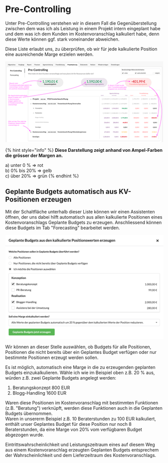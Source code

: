 # Pre-Controlling

Unter Pre-Controlling verstehen wir in diesem Fall die Gegenüberstellung zwischen dem was ich als Leistung in einem Projekt intern eingeplant habe und dem was ich dem Kunden im Kostenvoranschlag kalkuliert habe, denn diese Werte können ggf. stark voneinander abweichen.

Diese Liste erlaubt uns, zu überprüfen, ob wir für jede kalkulierte Position eine ausreichende Marge erzielen werden.

![](../../../.gitbook/assets/bildschirmfoto-2020-06-03-um-18.57.30.png)

{% hint style="info" %}
**Diese Darstellung zeigt anhand von Ampel-Farben die grösser der Margen an.**

a\) unter 0 % =&gt; rot  
b\) 0% bis 20% =&gt; gelb  
c\) über 20% =&gt; grün
{% endhint %}

## Geplante Budgets automatisch aus KV-Positionen erzeugen

Mit der Schaltfläche unterhalb dieser Liste können wir einen Assistenten öffnen, der uns dabei hilft automatisch aus allen kalkulierte Positionen eines Kostenvoranschlags Geplante Budgets zu erzeugen. Anschliessend können diese Budgets im Tab "Forecasting" bearbeitet werden.

![](../../../.gitbook/assets/bildschirmfoto-2020-05-24-um-14.55.03.png)

Wir können an dieser Stelle auswählen, ob Budgets für alle Positionen, Positionen die nicht bereits über ein Geplantes Budget verfügen oder nur bestimmte Positionen erzeugt werden sollen.

Es ist möglich, automatisch eine Marge in die zu erzeugenden geplanten Budgets einzukalkulieren. Wähle ich wie im Beispiel oben z.B. 20 % aus, würden z.B. zwei Geplante Budgets angelegt werden:  
1. Beratungskonzept 800 EUR  
2. Blogg-Handling 1600 EUR  
  
Waren diese Positionen im Kostenvoranschlag mit bestimmten Funktionen \(z.B. "Beratung"\) verknüpft, werden diese Funktionen auch in die Geplanten Budgets übernommen.   
Waren in unsererm Beispiel z.B. 10 Beraterstunden zu 100 EUR kalkuliert, enthält unser Geplantes Budget für diese Position nur noch 8 Beraterstunden, da eine Marge von 20% vom verfügbaren Budget abgezogen wurde.  
  
Eintrittswahrscheinlichkeit und Leistungszeitraum eines auf diesem Weg aus einem Kostenvoranschlag erzeugten Geplanten Budgets entsprechem der Wahrscheinlichkeit und dem Lieferzeitraum des Kostenvoranschlags.

